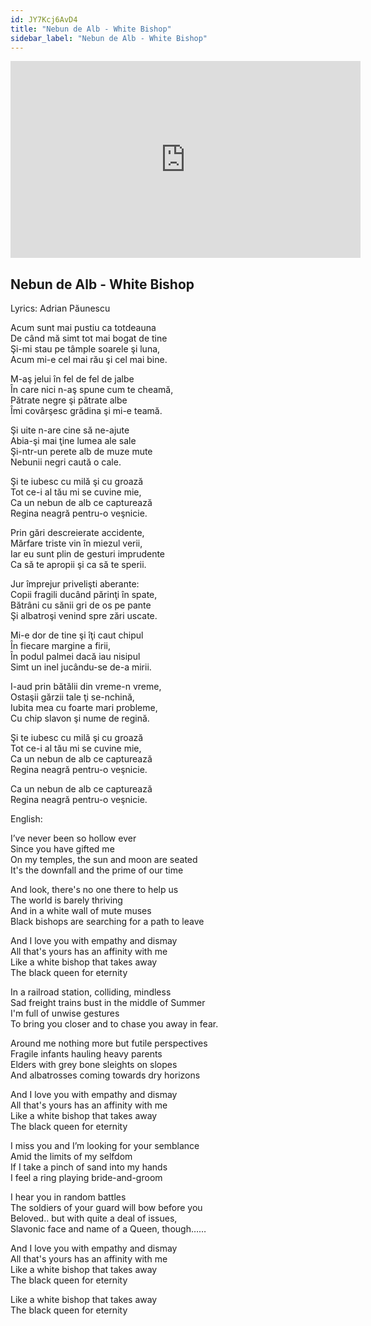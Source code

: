 ```yaml
---
id: JY7Kcj6AvD4
title: "Nebun de Alb - White Bishop"
sidebar_label: "Nebun de Alb - White Bishop"
---
```


<div class="video-float-container">
  <iframe
    width="560"
    height="315"
    src="https://www.youtube.com/embed/JY7Kcj6AvD4"
    title="YouTube video player"
    frameborder="0"
    allow="accelerometer; autoplay; clipboard-write; encrypted-media; gyroscope; picture-in-picture; web-share"
    referrerpolicy="strict-origin-when-cross-origin"
    allowfullscreen
  ></iframe>
</div>

## Nebun de Alb - White Bishop

Lyrics: Adrian Păunescu

Acum sunt mai pustiu ca totdeauna  
De când mă simt tot mai bogat de tine  
Şi-mi stau pe tâmple soarele şi luna,  
Acum mi-e cel mai rău şi cel mai bine.

M-aş jelui în fel de fel de jalbe  
În care nici n-aş spune cum te cheamă,  
Pătrate negre şi pătrate albe  
Îmi covârşesc grădina şi mi-e teamă.

Şi uite n-are cine să ne-ajute  
Abia-şi mai ţine lumea ale sale  
Şi-ntr-un perete alb de muze mute  
Nebunii negri caută o cale.

Şi te iubesc cu milă şi cu groază  
Tot ce-i al tău mi se cuvine mie,  
Ca un nebun de alb ce capturează  
Regina neagră pentru-o veşnicie.

Prin gări descreierate accidente,  
Mărfare triste vin în miezul verii,  
Iar eu sunt plin de gesturi imprudente  
Ca să te apropii şi ca să te sperii.

Jur împrejur privelişti aberante:  
Copii fragili ducând părinţi în spate,  
Bătrâni cu sănii gri de os pe pante  
Şi albatroşi venind spre zări uscate.

Mi-e dor de tine şi îţi caut chipul  
În fiecare margine a firii,  
În podul palmei dacă iau nisipul  
Simt un inel jucându-se de-a mirii.

I-aud prin bătălii din vreme-n vreme,  
Ostaşii gărzii tale ţi se-nchină,  
Iubita mea cu foarte mari probleme,  
Cu chip slavon şi nume de regină.

Şi te iubesc cu milă şi cu groază  
Tot ce-i al tău mi se cuvine mie,  
Ca un nebun de alb ce capturează  
Regina neagră pentru-o veşnicie.

Ca un nebun de alb ce capturează  
Regina neagră pentru-o veşnicie.

English:

I’ve never been so hollow ever  
Since you have gifted me  
On my temples, the sun and moon are seated  
It's the downfall and the prime of our time

And look, there's no one there to help us  
The world is barely thriving  
And in a white wall of mute muses  
Black bishops are searching for a path to leave

And I love you with empathy and dismay  
All that's yours has an affinity with me  
Like a white bishop that takes away  
The black queen for eternity

In a railroad station, colliding, mindless  
Sad freight trains bust in the middle of Summer  
I'm full of unwise gestures  
To bring you closer and to chase you away in fear.

Around me nothing more but futile perspectives  
Fragile infants hauling heavy parents  
Elders with grey bone sleights on slopes  
And albatrosses coming towards dry horizons

And I love you with empathy and dismay  
All that's yours has an affinity with me  
Like a white bishop that takes away  
The black queen for eternity

I miss you and I’m looking for your semblance  
Amid the limits of my selfdom  
If I take a pinch of sand into my hands  
I feel a ring playing bride-and-groom

I hear you in random battles  
The soldiers of your guard will bow before you  
Beloved.. but with quite a deal of issues,  
Slavonic face and name of a Queen, though……

And I love you with empathy and dismay  
All that's yours has an affinity with me  
Like a white bishop that takes away  
The black queen for eternity

Like a white bishop that takes away  
The black queen for eternity
